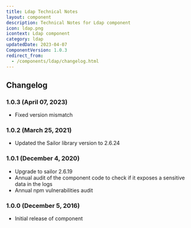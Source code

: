 ```yaml
---
title: Ldap Technical Notes
layout: component
description: Technical Notes for Ldap component
icon: ldap.png
icontext: Ldap component
category: ldap
updatedDate: 2023-04-07
ComponentVersion: 1.0.3
redirect_from:
  - /components/ldap/changelog.html
---
```


## Changelog

### 1.0.3 (April 07, 2023)

* Fixed version mismatch

### 1.0.2 (March 25, 2021)

* Updated the Sailor library version to 2.6.24

### 1.0.1 (December 4, 2020)

* Upgrade to sailor 2.6.19
* Annual audit of the component code to check if it exposes a sensitive data in the logs
* Annual npm vulnerabilities audit

### 1.0.0 (December 5, 2016)

* Initial release of component

